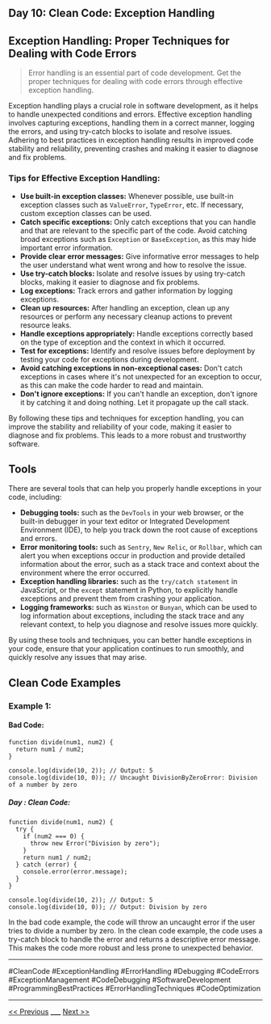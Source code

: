 ## Day 10: Clean Code: Exception Handling



## Exception Handling: Proper Techniques for Dealing with Code Errors

> Error handling is an essential part of code development. Get the proper techniques for dealing with code errors through effective exception handling.

Exception handling plays a crucial role in software development, as it helps to handle unexpected conditions and errors. Effective exception handling involves capturing exceptions, handling them in a correct manner, logging the errors, and using try-catch blocks to isolate and resolve issues. Adhering to best practices in exception handling results in improved code stability and reliability, preventing crashes and making it easier to diagnose and fix problems.

### Tips for Effective Exception Handling:

- **Use built-in exception classes:** Whenever possible, use built-in exception classes such as `ValueError`, `TypeError`, etc. If necessary, custom exception classes can be used.
- **Catch specific exceptions:** Only catch exceptions that you can handle and that are relevant to the specific part of the code. Avoid catching broad exceptions such as `Exception` or `BaseException`, as this may hide important error information.
- **Provide clear error messages:** Give informative error messages to help the user understand what went wrong and how to resolve the issue.
- **Use try-catch blocks:** Isolate and resolve issues by using try-catch blocks, making it easier to diagnose and fix problems.
- **Log exceptions:** Track errors and gather information by logging exceptions.
- **Clean up resources:** After handling an exception, clean up any resources or perform any necessary cleanup actions to prevent resource leaks.
- **Handle exceptions appropriately:** Handle exceptions correctly based on the type of exception and the context in which it occurred.
- **Test for exceptions:** Identify and resolve issues before deployment by testing your code for exceptions during development.
- **Avoid catching exceptions in non-exceptional cases:** Don't catch exceptions in cases where it's not unexpected for an exception to occur, as this can make the code harder to read and maintain.
- **Don't ignore exceptions:** If you can't handle an exception, don't ignore it by catching it and doing nothing. Let it propagate up the call stack.

By following these tips and techniques for exception handling, you can improve the stability and reliability of your code, making it easier to diagnose and fix problems. This leads to a more robust and trustworthy software.

## Tools

There are several tools that can help you properly handle exceptions in your code, including:

- **Debugging tools:** such as the `DevTools` in your web browser, or the built-in debugger in your text editor or Integrated Development Environment (IDE), to help you track down the root cause of exceptions and errors.
- **Error monitoring tools:** such as `Sentry`, `New Relic`, or `Rollbar`, which can alert you when exceptions occur in production and provide detailed information about the error, such as a stack trace and context about the environment where the error occurred.
- **Exception handling libraries:** such as the `try/catch statement` in JavaScript, or the `except` statement in Python, to explicitly handle exceptions and prevent them from crashing your application.
- **Logging frameworks:** such as `Winston` or `Bunyan`, which can be used to log information about exceptions, including the stack trace and any relevant context, to help you diagnose and resolve issues more quickly.

By using these tools and techniques, you can better handle exceptions in your code, ensure that your application continues to run smoothly, and quickly resolve any issues that may arise.

## Clean Code Examples

### Example 1:

#### Bad Code:

```JS
function divide(num1, num2) {
  return num1 / num2;
}

console.log(divide(10, 2)); // Output: 5
console.log(divide(10, 0)); // Uncaught DivisionByZeroError: Division of a number by zero

```

##### Day : Clean Code:

```JS
function divide(num1, num2) {
  try {
    if (num2 === 0) {
      throw new Error("Division by zero");
    }
    return num1 / num2;
  } catch (error) {
    console.error(error.message);
  }
}

console.log(divide(10, 2)); // Output: 5
console.log(divide(10, 0)); // Output: Division by zero

```

In the bad code example, the code will throw an uncaught error if the user tries to divide a number by zero. In the clean code example, the code uses a try-catch block to handle the error and returns a descriptive error message. This makes the code more robust and less prone to unexpected behavior.


---

#CleanCode #ExceptionHandling #ErrorHandling #Debugging #CodeErrors #ExceptionManagement #CodeDebugging #SoftwareDevelopment #ProgrammingBestPractices #ErrorHandlingTechniques #CodeOptimization

---

[<< Previous](../day-09-reusable-code/README.md) **\_\_\_**
[Next >>](../day-11-code-optimization/README.md)
